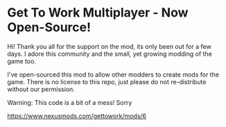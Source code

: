 # Get To Work Multiplayer - Now Open-Source!

Hi!
Thank you all for the support on the mod, its only been out for a few days.
I adore this community and the small, yet growing modding of the game too.

I've open-sourced this mod to allow other modders to create mods for the game.
There is no license to this repo, just please do not re-distribute without our permission.

Warning: This code is a bit of a mess!
Sorry

https://www.nexusmods.com/gettowork/mods/6

